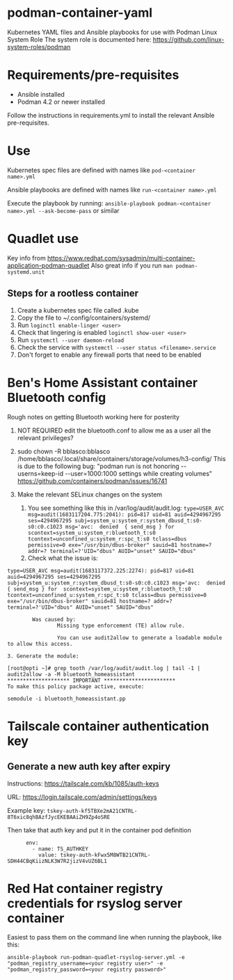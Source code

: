 # podman-container-yaml
Kubernetes YAML files and Ansible playbooks for use with Podman Linux System Role
The system role is documented here: https://github.com/linux-system-roles/podman

# Requirements/pre-requisites
- Ansible installed
- Podman 4.2 or newer installed

Follow the instructions in requirements.yml to install the relevant Ansible pre-requisites.

# Use

Kubernetes spec files are defined with names like `pod-<container name>.yml`

Ansible playbooks are defined with names like `run-<container name>.yml`

Execute the playbook by running:
`ansible-playbook podman-<container name>.yml --ask-become-pass`
or similar

# Quadlet use

Key info from https://www.redhat.com/sysadmin/multi-container-application-podman-quadlet
Also great info if you run `man podman-systemd.unit`

## Steps for a rootless container
1. Create a kubernetes spec file called <filename>.kube
2. Copy the file to ~/.config/containers/systemd/
3. Run `loginctl enable-linger <user>`
4. Check that lingering is enabled `loginctl show-user <user>`
5. Run `systemctl --user daemon-reload`
6. Check the service with `systemctl --user status <filename>.service`
7. Don't forget to enable any firewall ports that need to be enabled

# Ben's Home Assistant container Bluetooth config

Rough notes on getting Bluetooth working here for posterity

1. NOT REQUIRED edit the bluetooth.conf to allow me as a user all the relevant privileges?

2. sudo chown -R bblasco:bblasco /home/bblasco/.local/share/containers/storage/volumes/h3-config/
This is due to the following bug:
"podman run is not honoring --userns=keep-id --user=1000:1000 settings while creating volumes"
https://github.com/containers/podman/issues/16741

4. Make the relevant SELinux changes on the system
	1. You see something like this in /var/log/audit/audit.log: `type=USER_AVC msg=audit(1683117204.775:2041): pid=817 uid=81 auid=4294967295 ses=4294967295 subj=system_u:system_r:system_dbusd_t:s0-s0:c0.c1023 msg='avc:  denied  { send_msg } for  scontext=system_u:system_r:bluetooth_t:s0 tcontext=unconfined_u:system_r:spc_t:s0 tclass=dbus permissive=0 exe="/usr/bin/dbus-broker" sauid=81 hostname=? addr=? terminal=?'UID="dbus" AUID="unset" SAUID="dbus"`
	2. Check what the issue is: 
```[root@opti ~]# grep tooth /var/log/audit/audit.log | tail -1 | audit2why
type=USER_AVC msg=audit(1683117372.225:2274): pid=817 uid=81 auid=4294967295 ses=4294967295 subj=system_u:system_r:system_dbusd_t:s0-s0:c0.c1023 msg='avc:  denied  { send_msg } for  scontext=system_u:system_r:bluetooth_t:s0 tcontext=unconfined_u:system_r:spc_t:s0 tclass=dbus permissive=0 exe="/usr/bin/dbus-broker" sauid=81 hostname=? addr=? terminal=?'UID="dbus" AUID="unset" SAUID="dbus"

        Was caused by:
                Missing type enforcement (TE) allow rule.

                You can use audit2allow to generate a loadable module to allow this access.
```

    3. Generate the module:
```
[root@opti ~]# grep tooth /var/log/audit/audit.log | tail -1 | audit2allow -a -M bluetooth_homeassistant
******************** IMPORTANT ***********************
To make this policy package active, execute:

semodule -i bluetooth_homeassistant.pp
```

# Tailscale container authentication key

## Generate a new auth key after expiry

Instructions:
https://tailscale.com/kb/1085/auth-keys

URL:
https://login.tailscale.com/admin/settings/keys

Example key: `tskey-auth-kf5TBXe2mA21CNTRL-8T6xic8qhBAzfJycEKEBAAiZH9Zp4oSRE`

Then take that auth key and put it in the container pod definition

```
      env:
        - name: TS_AUTHKEY
          value: tskey-auth-kFwx5M8WTB21CNTRL-SDH44CBqKiizNLK3W7R2jizV4vUZ6BL1
```

# Red Hat container registry credentials for rsyslog server container

Easiest to pass them on the command line when running the playbook, like this:

```
ansible-playbook run-podman-quadlet-rsyslog-server.yml -e "podman_registry_username=<your registry user>" -e "podman_registry_password=<your registry password>"

```
